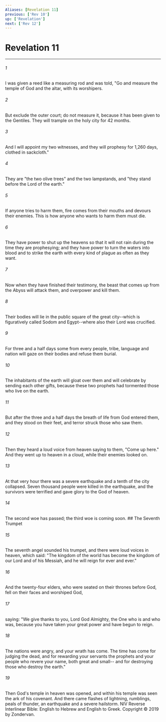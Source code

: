 ```yaml
---
Aliases: [Revelation 11]
previous: ['Rev 10']
up: ['Revelation']
next: ['Rev 12']
---
```

# Revelation 11

***


###### 1 
I was given a reed like a measuring rod and was told, "Go and measure the temple of God and the altar, with its worshipers. 

###### 2 
But exclude the outer court; do not measure it, because it has been given to the Gentiles. They will trample on the holy city for 42 months. 

###### 3 
And I will appoint my two witnesses, and they will prophesy for 1,260 days, clothed in sackcloth." 

###### 4 
They are "the two olive trees" and the two lampstands, and "they stand before the Lord of the earth." 

###### 5 
If anyone tries to harm them, fire comes from their mouths and devours their enemies. This is how anyone who wants to harm them must die. 

###### 6 
They have power to shut up the heavens so that it will not rain during the time they are prophesying; and they have power to turn the waters into blood and to strike the earth with every kind of plague as often as they want. 

###### 7 
Now when they have finished their testimony, the beast that comes up from the Abyss will attack them, and overpower and kill them. 

###### 8 
Their bodies will lie in the public square of the great city--which is figuratively called Sodom and Egypt--where also their Lord was crucified. 

###### 9 
For three and a half days some from every people, tribe, language and nation will gaze on their bodies and refuse them burial. 

###### 10 
The inhabitants of the earth will gloat over them and will celebrate by sending each other gifts, because these two prophets had tormented those who live on the earth. 

###### 11 
But after the three and a half days the breath of life from God entered them, and they stood on their feet, and terror struck those who saw them. 

###### 12 
Then they heard a loud voice from heaven saying to them, "Come up here." And they went up to heaven in a cloud, while their enemies looked on. 

###### 13 
At that very hour there was a severe earthquake and a tenth of the city collapsed. Seven thousand people were killed in the earthquake, and the survivors were terrified and gave glory to the God of heaven. 

###### 14 
The second woe has passed; the third woe is coming soon. ## The Seventh Trumpet 

###### 15 
The seventh angel sounded his trumpet, and there were loud voices in heaven, which said: "The kingdom of the world has become the kingdom of our Lord and of his Messiah, and he will reign for ever and ever." 

###### 16 
And the twenty-four elders, who were seated on their thrones before God, fell on their faces and worshiped God, 

###### 17 
saying: "We give thanks to you, Lord God Almighty, the One who is and who was, because you have taken your great power and have begun to reign. 

###### 18 
The nations were angry, and your wrath has come. The time has come for judging the dead, and for rewarding your servants the prophets and your people who revere your name, both great and small-- and for destroying those who destroy the earth." 

###### 19 
Then God's temple in heaven was opened, and within his temple was seen the ark of his covenant. And there came flashes of lightning, rumblings, peals of thunder, an earthquake and a severe hailstorm. NIV Reverse Interlinear Bible: English to Hebrew and English to Greek. Copyright © 2019 by Zondervan.
